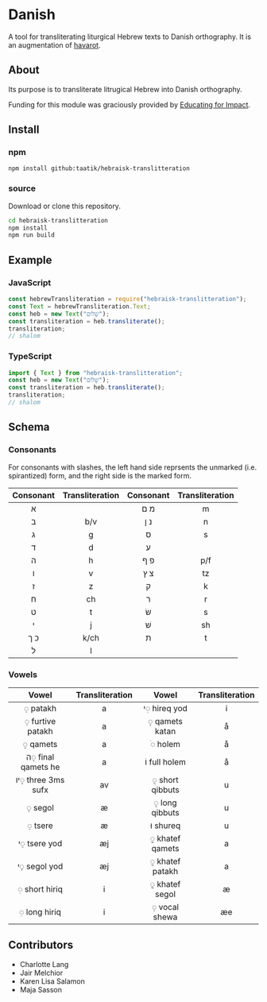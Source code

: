 # Danish

A tool for transliterating liturgical Hebrew texts to Danish orthography.
It is an augmentation of [havarot](https://github.com/charlesLoder/havarot).

## About

Its purpose is to transliterate litrugical Hebrew into Danish orthography.

Funding for this module was graciously provided by [Educating for Impact](https://educatingforimpact.com/).

## Install

### npm

`npm install github:taatik/hebraisk-translitteration`

### source

Download or clone this repository.

```bash
cd hebraisk-translitteration
npm install
npm run build
```

## Example

### JavaScript

```javascript
const hebrewTransliteration = require("hebraisk-translitteration");
const Text = hebrewTransliteration.Text;
const heb = new Text("שָׁלֹום");
const transliteration = heb.transliterate();
transliteration;
// shalom
```

### TypeScript

```typescript
import { Text } from "hebraisk-translitteration";
const heb = new Text("שָׁלֹום");
const transliteration = heb.transliterate();
transliteration;
// shalom
```

## Schema

### Consonants

For consonants with slashes, the left hand side reprsents the unmarked (i.e. spirantized) form, and the right side is the marked form.

| Consonant | Transliteration | Consonant | Transliteration |
| :-------: | :-------------: | :-------: | :-------------: |
|     א     |                 |    מ ם    |        m        |
|     ב     |       b/v       |    נ ן    |        n        |
|     ג     |        g        |     ס     |        s        |
|     ד     |        d        |     ע     |                 |
|     ה     |        h        |    פ ף    |       p/f       |
|     ו     |        v        |    צ ץ    |       tz        |
|     ז     |        z        |     ק     |        k        |
|     ח     |       ch        |     ר     |        r        |
|     ט     |        t        |    שׂ     |        s        |
|     י     |        j        |    שׁ     |       sh        |
|    כ ך    |      k/ch       |     ת     |        t        |
|     ל     |        l        |           |                 |

### Vowels

|        Vowel        | Transliteration |      Vowel       | Transliteration |
| :-----------------: | :-------------: | :--------------: | :-------------: |
|      ◌ַ patakh      |        a        |  י◌ִ hireq yod   |        i        |
|  ◌ַ furtive patakh  |        a        | ◌ָ qamets katan  |        å        |
|      ◌ָ qamets      |        a        |     ◌ֹ holem     |        å        |
| ה◌ָ final qamets he |        a        |  וֹ full holem   |        å        |
| יו◌ָ three 3ms sufx |       av        | ◌ֻ short qibbuts |        u        |
|      ◌ֶ segol       |        æ        | ◌ֻ long qibbuts  |        u        |
|      ◌ֵ tsere       |        æ        |    וּ shureq     |        u        |
|    י◌ֵ tsere yod    |       æj        | ◌ֳ khatef qamets |        a        |
|    י◌ֶ segol yod    |       æj        | ◌ֲ khatef patakh |        a        |
|   ◌ִ short hiriq    |        i        | ◌ֱ khatef segol  |        æ        |
|    ◌ִ long hiriq    |        i        |  ◌ְ vocal shewa  |       æe        |

## Contributors

- Charlotte Lang
- Jair Melchior
- Karen Lisa Salamon
- Maja Sasson
